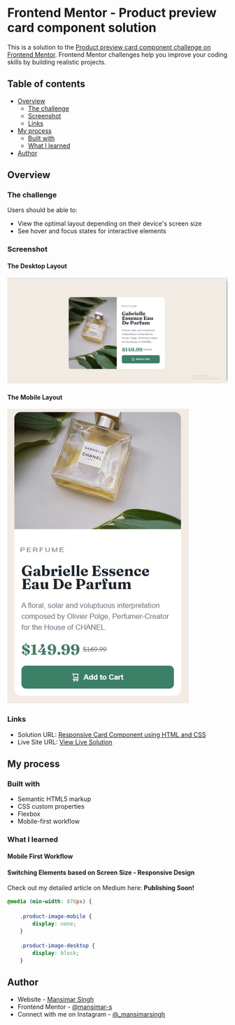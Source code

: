 # Frontend Mentor - Product preview card component solution

This is a solution to the [Product preview card component challenge on Frontend Mentor](https://www.frontendmentor.io/challenges/product-preview-card-component-GO7UmttRfa). Frontend Mentor challenges help you improve your coding skills by building realistic projects. 

## Table of contents

- [Overview](#overview)
  - [The challenge](#the-challenge)
  - [Screenshot](#screenshot)
  - [Links](#links)
- [My process](#my-process)
  - [Built with](#built-with)
  - [What I learned](#what-i-learned)
- [Author](#author)


## Overview

### The challenge

Users should be able to:

- View the optimal layout depending on their device's screen size
- See hover and focus states for interactive elements

### Screenshot

#### The Desktop Layout
![](./screenshot_Desktop.jpg)

#### The Mobile Layout
![](./screenshot_Mobile.jpg)

### Links

- Solution URL: [Responsive Card Component using HTML and CSS](https://github.com/mansimar-s/fem_productPreview)
- Live Site URL: [View Live Solution](https://mansimar-s.github.io/fem_productPreview/)

## My process

### Built with

- Semantic HTML5 markup
- CSS custom properties
- Flexbox
- Mobile-first workflow


### What I learned

#### Mobile First Workflow

#### Switching Elements based on Screen Size - Responsive Design
Check out my detailed article on Medium here: **Publishing Soon!**

```css
@media (min-width: 876px) {

    .product-image-mobile {
        display: none;
    }

    .product-image-desktop {
        display: block;
    }
```
## Author

- Website - [Mansimar Singh](https://direct.me/mansimarsingh)
- Frontend Mentor - [@mansimar-s](https://www.frontendmentor.io/profile/mansimar-s)
- Connect with me on Instagram - [@_mansimarsingh](https://www.instagram.com/_mansimarsingh/)

